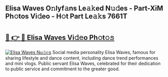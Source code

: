 ## Elisa Waves O𝚗lyf𝚊ns Le𝚊𝚔ed N𝚞𝚍es - Part-XiM Ph𝚘tos Vi𝚍eo - H𝚘t Part Le𝚊𝚔s 7661T

# <h2><a href="http://hf3vsp.feru.top/?c=Elisa+Waves">🔗 👉 🔴 Elisa Waves Vi𝚍𝚎o Ph𝚘t𝚘𝚜</a></h2>

[![Elisa Waves Nu𝚍𝚎s](https://i.imgur.com/0TWrTi3.gif)](http://hf3vsp.feru.top/?c=Elisa+Waves)
Social media personality Elisa Waves, famous for sharing lifestyle and dance content, including dance trend performances and mini vlogs. Public servant Elisa Waves, celebrated for their dedication to public service and commitment to the greater good. 
